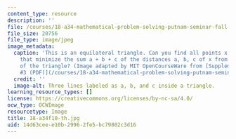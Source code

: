 ```yaml
---
content_type: resource
description: ''
file: /courses/18-a34-mathematical-problem-solving-putnam-seminar-fall-2018/14d63ceee10b29962fe5bc79802c3d16_18-a34f18-th.jpg
file_size: 20756
file_type: image/jpeg
image_metadata:
  caption: 'This is an equilateral triangle. Can you find all points x in the triangle
    that minimize the sum a + b + c of the distances a, b, c of x from the three sides
    of the triangle? (Image adapted by MIT OpenCourseWare from [Supplementary Problems
    #3 (PDF)](/courses/18-a34-mathematical-problem-solving-putnam-seminar-fall-2018/resources/mit18_a34f18supp3).)'
  credit: ''
  image-alt: Three lines labeled as a, b, and c inside a triangle.
learning_resource_types: []
license: https://creativecommons.org/licenses/by-nc-sa/4.0/
ocw_type: OCWImage
resourcetype: Image
title: 18-a34f18-th.jpg
uid: 14d63cee-e10b-2996-2fe5-bc79802c3d16
---
```

